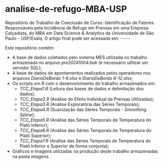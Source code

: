 # analise-de-refugo-MBA-USP

Repositório do Trabalho de Conclusão de Curso: Identificação de Fatores Responsáveis pela Incidência de Refugo em Prensas em uma Empresa Calçadista, do MBA em Data Science & Analytics da Universidade de São Paulo - USP/Esalq. O artigo final pode ser acessada em: -----

Este repositório contém:
* A base de dados coletados pelo sistema MES utilizada no trabalho armazenada no arquivo _pre20241004.bak_ (é necessário utilizar um servidor SQL);
* A base de dados de apontamentos realizados pelos operadores nos arquivos _DiarioDeBordo 1-6.xlsx_ e _DiarioDeBordo 6-12.xlsx_;
* Os scripts em R com o desenvolvimento do trabalho armazenados em:
  * _TCC_Etapa1.R_ (Leitura das bases de dados e delimitação dos dados);
  * _TCC_Etapa2.R_ (Análise do Efeito Individual da Prensas Utilizadas);
  * _TCC_Etapa3.R_ (Análise Exploratória das Séries Temporais);
  * _TCC_Etapa4.R_ (Suavização das Séries Temporais - _Smoothing Spline_);
  * _TCC_Etapa5.R_ (Análise das Séries Temporais de Temperatura do Platô Inferior);
  * _TCC_Etapa6.R_ (Análise das Séries Temporais de Temperatura do Platô Superior);
  * _TCC_Etapa7.R_ (Análise das Séries Temporais de Temperatura do Platô Inferior e Superior de forma conjunta);
* Gráficos e Imagens utilizadas na produção deste trabalho armazenadas na pasta _imagens_.
